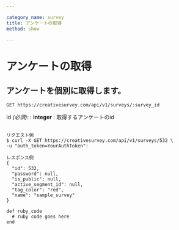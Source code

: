 ```yaml
---

category_name: survey
title: アンケートの取得
method: show

---
```


# アンケートの取得

## アンケートを個別に取得します。

`GET https://creativesurvey.com/api/v1/surveys/:survey_id`

id _(必須)_:
: __integer__
: 取得するアンケートのid

~~~

リクエスト例
$ curl -X GET https://creativesurvey.com/api/v1/surveys/532 \
-u "auth_token=YourAuthToken":

レスポンス例
{
  "id": 532,
  "password": null,
  "is_public": null,
  "active_segment_id": null,
  "tag_color": "red",
  "name": "sample_survey"
}
~~~

~~~
def ruby_code
  # ruby code goes here
end
~~~
